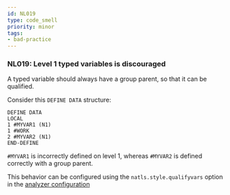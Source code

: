 ```yaml
---
id: NL019
type: code_smell
priority: minor
tags:
- bad-practice 
---
```


### NL019: Level 1 typed variables is discouraged
A typed variable should always have a group parent, so that it can be qualified.

Consider this `DEFINE DATA` structure:
```natural
DEFINE DATA
LOCAL
1 #MYVAR1 (N1)
1 #WORK
2 #MYVAR2 (N1)
END-DEFINE
```

`#MYVAR1` is incorrectly defined on level 1, whereas `#MYVAR2` is defined correctly with a group parent.

This behavior can be configured using the `natls.style.qualifyvars` option in the [analyzer configuration](/docs/analyzer-config.md)
